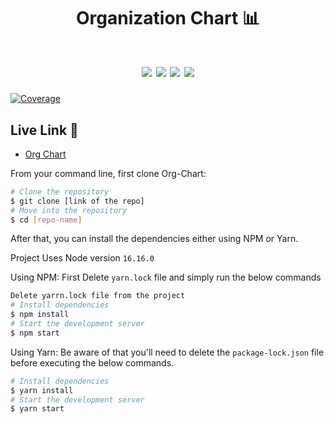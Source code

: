 <div align="center">
<h1>Organization Chart 📊</h1>
  <h1>
  <img src="https://img.shields.io/badge/Express.js-000000?style=for-the-badge&logo=express&logoColor=white">
  <img src="https://img.shields.io/badge/Node.js-339933?style=for-the-badge&logo=nodedotjs&logoColor=white">
  <img src="https://img.shields.io/badge/React-20232A?style=for-the-badge&logo=react&logoColor=61DAFB">
  <img src="https://img.shields.io/badge/MongoDB-4EA94B?style=for-the-badge&logo=mongodb&logoColor=white">
  </h1>
</div>

[![Coverage](https://sonarcloud.io/api/project_badges/measure?project=BTIG_org-chart-ui&metric=coverage&token=5b5cf8c49fe84f76bd7598815206769769829ca9)](https://sonarcloud.io/summary/new_code?id=BTIG_org-chart-ui)
## Live Link 📌

-   [Org Chart](https://j7dfbm0loqjcufysyj.herokuapp.com)

From your command line, first clone Org-Chart:

```bash
# Clone the repository
$ git clone [link of the repo]
# Move into the repository
$ cd [repo-name]
```

After that, you can install the dependencies either using NPM or Yarn.

Project Uses Node version `16.16.0`

Using NPM: First Delete `yarn.lock` file and simply run the below commands

```bash
Delete yarrn.lock file from the project
# Install dependencies
$ npm install
# Start the development server
$ npm start
```

Using Yarn: Be aware of that you'll need to delete the `package-lock.json` file before executing the below commands.

```bash
# Install dependencies
$ yarn install
# Start the development server
$ yarn start
```
